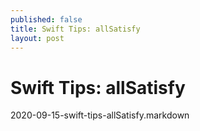 ```yaml
---
published: false
title: Swift Tips: allSatisfy
layout: post
---
```


# Swift Tips: allSatisfy

2020-09-15-swift-tips-allSatisfy.markdown
